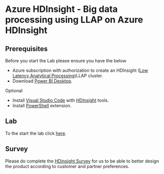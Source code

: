 # Azure HDInsight - Big data processing using LLAP on Azure HDInsight

## Prerequisites 

Before you start the Lab please ensure you have the below

 - Azure subscription with authorization to create an HDInsight ([Low Latency Analytical Processing](https://cwiki.apache.org/confluence/display/Hive/LLAP))LLAP cluster. 
 - Download [Power BI Desktop](https://powerbi.microsoft.com/en-us/desktop/). 

Optional
 - Install [Visual Studio Code](https://code.visualstudio.com/) with [HDInsight](https://docs.microsoft.com/en-us/azure/hdinsight/hdinsight-for-vscode) tools.  
 - Install [PowerShell](https://code.visualstudio.com/docs/languages/powershell) extension. 

 ## Lab
To the start the lab click [here](https://github.com/arnabganguly/llap-hdinsight/blob/master/ClusterdeployBlob.md).

## Survey
Please do complete the [HDinsight Survey](https://forms.office.com/Pages/ResponsePage.aspx?id=v4j5cvGGr0GRqy180BHbR6613ua2aihPk14MtaeiuDpUN0JBMVVINE9IVjBWT0dKREYzMUJIT1ZGWi4u) for us to be able to better design the product according to customer and partner preferences. 
<!--stackedit_data:
eyJoaXN0b3J5IjpbLTEwMDUzODUxNDgsLTEwMDUzODUxNDgsOT
AwOTE5ODU5LDIwMzA0MjUzNDMsLTcyMjQxOTE3NSwxOTgwMzE5
Njc5LC0xOTIyNDcwMzg0LDE3NDQ0NTUxNzMsMTQ4NTg1MTczNy
wtMTA5MDg3MzkzXX0=
-->